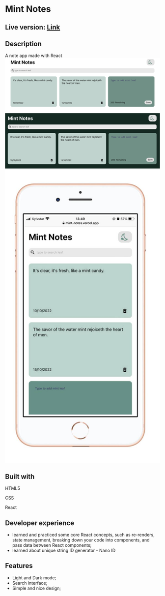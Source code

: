 # Mint Notes

## Live version: [Link](https://mint-notes.vercel.app/)

## Description 
A note app made with React  
![screenshot](screenshot.png)
![screenshot](screenshotDark.png)
![screenshot](screenshotMobile.jpg)

## Built with
HTML5

CSS

React

## Developer experience 
- learned and practiced some core React concepts, such as re-renders, state management, breaking down your code into components, and pass data between React components;
- learned about unique string ID generator - Nano ID


## Features
- Light and Dark mode;
- Search interface;
- Simple and nice design;

